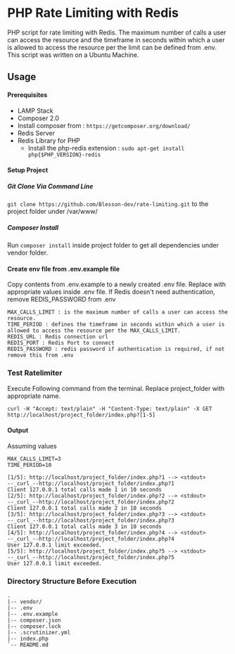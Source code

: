 # PHP Rate Limiting with Redis


PHP script for rate limiting with Redis.
The maximum number of calls a user can access the resource and the timeframe in seconds within which a user is allowed to access the resource per the limit can be defined from .env.
This script was written on a Ubuntu Machine.

## Usage

#### Prerequisites

- LAMP Stack
- Composer 2.0 
- Install composer from : `https://getcomposer.org/download/`
- Redis Server
- Redis Library for PHP
  - Install the php-redis extension : `sudo apt-get install php{$PHP_VERSION}-redis`

#### Setup Project

##### Git Clone Via Command Line

`git clone https://github.com/Blesson-dev/rate-limiting.git` to the project folder under /var/www/

##### Composer Install

Run `composer install` inside project folder to get all dependencies under vendor folder.

#### Create env file from .env.example file

Copy contents from .env.example to a newly created .env file.
Replace with appropriate values inside .env file.
If Redis doesn't need authentication, remove REDIS_PASSWORD from .env

```
MAX_CALLS_LIMIT : is the maximum number of calls a user can access the resource.
TIME_PERIOD : defines the timeframe in seconds within which a user is allowed to access the resource per the MAX_CALLS_LIMIT.
REDIS_URL : Redis connection url
REDIS_PORT : Redis Port to connect
REDIS_PASSWORD : redis password if authentication is required, if not remove this from .env

```

### Test Ratelimiter

Execute Following command from the terminal.
Replace project_folder with appropriate name.


```
curl -H "Accept: text/plain" -H "Content-Type: text/plain" -X GET http://localhost/project_folder/index.php?[1-5]
```

#### Output
Assuming values 
```
MAX_CALLS_LIMIT=3
TIME_PERIOD=10
```

```
[1/5]: http://localhost/project_folder/index.php?1 --> <stdout>
--_curl_--http://localhost/project_folder/index.php?1
Client 127.0.0.1 total calls made 1 in 10 seconds
[2/5]: http://localhost/project_folder/index.php?2 --> <stdout>
--_curl_--http://localhost/project_folder/index.php?2
Client 127.0.0.1 total calls made 2 in 10 seconds
[3/5]: http://localhost/project_folder/index.php?3 --> <stdout>
--_curl_--http://localhost/project_folder/index.php?3
Client 127.0.0.1 total calls made 3 in 10 seconds
[4/5]: http://localhost/project_folder/index.php?4 --> <stdout>
--_curl_--http://localhost/project_folder/index.php?4
User 127.0.0.1 limit exceeded.
[5/5]: http://localhost/project_folder/index.php?5 --> <stdout>
--_curl_--http://localhost/project_folder/index.php?5
User 127.0.0.1 limit exceeded.
```

### Directory Structure Before Execution

```
.
|-- vendor/
|-- .env
|-- .env.example
|-- composer.json
|-- composer.lock
|-- .scrutinizer.yml
|-- index.php
`-- README.md

```
